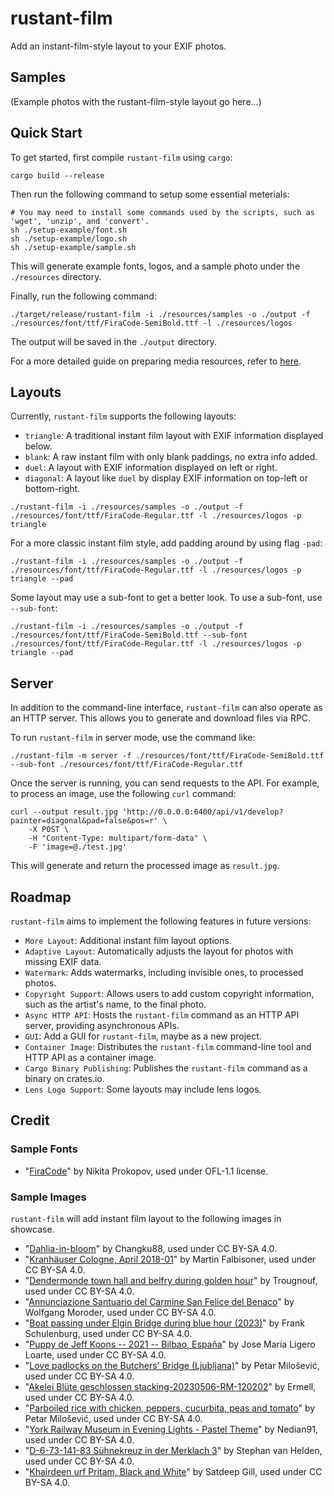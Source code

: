 # rustant-film

Add an instant-film-style layout to your EXIF photos.

## Samples

(Example photos with the rustant-film-style layout go here...)

## Quick Start

To get started, first compile `rustant-film` using `cargo`:

```
cargo build --release
```

Then run the following command to setup some essential meterials:

```shell
# You may need to install some commands used by the scripts, such as 'wget', 'unzip', and 'convert'.
sh ./setup-example/font.sh
sh ./setup-example/logo.sh
sh ./setup-example/sample.sh
```

This will generate example fonts, logos, and a sample photo under the `./resources` directory.

Finally, run the following command:

```shell
./target/release/rustant-film -i ./resources/samples -o ./output -f ./resources/font/ttf/FiraCode-SemiBold.ttf -l ./resources/logos
```

The output will be saved in the `./output` directory.

For a more detailed guide on preparing media resources, refer to [here](./setup-example/readme.md).

## Layouts

Currently, `rustant-film` supports the following layouts:

- `triangle`: A traditional instant film layout with EXIF information displayed below.
- `blank`: A raw instant film with only blank paddings, no extra info added.
- `duel`: A layout with EXIF information displayed on left or right.
- `diagonal`: A layout like `duel` by display EXIF information on top-left or bottom-right.

```shell
./rustant-film -i ./resources/samples -o ./output -f ./resources/font/ttf/FiraCode-Regular.ttf -l ./resources/logos -p triangle
```

For a more classic instant film style, add padding around by using flag `-pad`:

```shell
./rustant-film -i ./resources/samples -o ./output -f ./resources/font/ttf/FiraCode-Regular.ttf -l ./resources/logos -p triangle --pad
```

Some layout may use a sub-font to get a better look. To use a sub-font, use `--sub-font`:

```shell
./rustant-film -i ./resources/samples -o ./output -f ./resources/font/ttf/FiraCode-SemiBold.ttf --sub-font ./resources/font/ttf/FiraCode-Regular.ttf -l ./resources/logos -p triangle --pad
```

## Server

In addition to the command-line interface, `rustant-film` can also operate as an HTTP server. This allows you to generate and download files via RPC.

To run `rustant-film` in server mode, use the command like:

```shell
./rustant-film -m server -f ./resources/font/ttf/FiraCode-SemiBold.ttf --sub-font ./resources/font/ttf/FiraCode-Regular.ttf
```

Once the server is running, you can send requests to the API. For example, to process an image, use the following `curl` command:

```shell
curl --output result.jpg 'http://0.0.0.0:6400/api/v1/develop?painter=diagonal&pad=false&pos=r' \
    -X POST \
    -H "Content-Type: multipart/form-data" \
    -F 'image=@./test.jpg'
```

This will generate and return the processed image as `result.jpg`.

## Roadmap

`rustant-film` aims to implement the following features in future versions:

- `More Layout`: Additional instant film layout options.
- `Adaptive Layout`: Automatically adjusts the layout for photos with missing EXIF data.
- `Watermark`: Adds watermarks, including invisible ones, to processed photos.
- `Copyright Support`: Allows users to add custom copyright information, such as the artist's name, to the final photo.
- `Async HTTP API`: Hosts the `rustant-film` command as an HTTP API server, providing asynchronous APIs.
- `GUI`: Add a GUI for `rustant-film`, maybe as a new project.
- `Container Image`: Distributes the `rustant-film` command-line tool and HTTP API as a container image.
- `Cargo Binary Publishing`: Publishes the `rustant-film` command as a binary on crates.io.
- `Lens Logo Support`: Some layouts may include lens logos.

## Credit

### Sample Fonts

- "[FiraCode](https://github.com/tonsky/FiraCode)" by Nikita Prokopov, used under OFL-1.1 license.

### Sample Images

`rustant-film` will add instant film layout to the following images in showcase.

- "[Dahlia-in-bloom](https://commons.wikimedia.org/wiki/File:Dahlia-in-bloom.jpg)" by Changku88, used under CC BY-SA 4.0. <!-- Apple -->
- "[Kranhäuser Cologne, April 2018-01](https://commons.wikimedia.org/wiki/File:Kranh%C3%A4user_Cologne,_April_2018_-01.jpg)" by Martin Falbisoner, used under CC BY-SA 4.0. <!-- Canon -->
- "[Dendermonde town hall and belfry during golden hour](https://commons.wikimedia.org/wiki/File:Dendermonde_town_hall_and_belfry_during_golden_hour_(DSCF0501).jpg)" by Trougnouf, used under CC BY-SA 4.0. <!-- Fujifilm -->
- "[Annunciazione Santuario del Carmine San Felice del Benaco](https://commons.wikimedia.org/wiki/File:Annunciazione_Santuario_del_Carmine_San_Felice_del_Benaco.jpg)" by Wolfgang Moroder, used under CC BY-SA 4.0. <!-- Hasselblad -->
- "[Boat passing under Elgin Bridge during blue hour (2023)](https://commons.wikimedia.org/wiki/File:Boat_passing_under_Elgin_Bridge_during_blue_hour_(2023)-L1003785.jpg)" by Frank Schulenburg, used under CC BY-SA 4.0. <!-- Leica -->
- "[Puppy de Jeff Koons -- 2021 -- Bilbao, España](https://commons.wikimedia.org/wiki/File:Puppy_de_Jeff_Koons_--_2021_--_Bilbao,_Espa%C3%B1a.jpg)" by Jose María Ligero Loarte, used under CC BY-SA 4.0. <!-- Nikon -->
- "[Love padlocks on the Butchers' Bridge (Ljubljana)](https://commons.wikimedia.org/wiki/File:Love_padlocks_on_the_Butchers%27_Bridge_(Ljubljana).jpg)" by Petar Milošević, used under CC BY-SA 4.0. <!-- Olympus -->
- "[Akelei Blüte geschlossen stacking-20230506-RM-120202](https://commons.wikimedia.org/wiki/File:Akelei_Bl%C3%BCte_geschlossen_stacking-20230506-RM-120202.jpg)" by Ermell, used under CC BY-SA 4.0. <!-- OM Digital Solutions -->
- "[Parboiled rice with chicken, peppers, cucurbita, peas and tomato](https://commons.wikimedia.org/wiki/File:Parboiled_rice_with_chicken,_peppers,_cucurbita,_peas_and_tomato.jpg)" by Petar Milošević, used under CC BY-SA 4.0. <!-- Panasonic -->
- "[York Railway Museum in Evening Lights - Pastel Theme](https://commons.wikimedia.org/wiki/File:York_Railway_Museum_in_Evening_Lights_-_Pastel_Theme.jpg)" by Nedian91, used under CC BY-SA 4.0. <!-- Pantex -->
- "[D-6-73-141-83 Sühnekreuz in der Merklach 3](https://commons.wikimedia.org/wiki/File:D-6-73-141-83_S%C3%BChnekreuz_in_der_Merklach_3.jpg)" by Stephan van Helden, used under CC BY-SA 4.0. <!-- Ricoh -->
- "[Khairdeen urf Pritam, Black and White](https://commons.wikimedia.org/wiki/File:Khairdeen_urf_Pritam,_Black_and_White.jpg)" by Satdeep Gill, used under CC BY-SA 4.0. <!-- Sony -->

